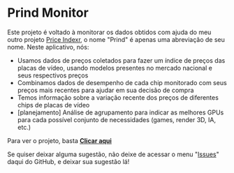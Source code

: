 # Prind Monitor

Este projeto é voltado à monitorar os dados obtidos com ajuda do meu outro projeto [Price Indexr](https://github.com/VFLins/Price_indexr/tree/central), o nome "Prind" é apenas uma abreviação de seu nome. Neste aplicativo, nós:

- Usamos dados de preços coletados para fazer um índice de preços das placas de vídeo, usando modelos presentes no mercado nacional e seus respectivos preços
- Combinamos dados de desempenho de cada chip monitorado com seus preços mais recentes para ajudar em sua decisão de compra
- Temos informação sobre a variação recente dos preços de diferentes chips de placas de vídeo
- [planejamento] Análise de agrupamento para indicar as melhores GPUs para cada possível conjunto de necessidades (games, render 3D, IA, etc.)

Para ver o projeto, basta **[Clicar aqui](https://vflins.github.io/Prind_Monitor)**

Se quiser deixar alguma sugestão, não deixe de acessar o menu "[Issues](https://github.com/VFLins/Prind_Monitor/issues)" daqui do GitHub, e deixar sua sugestão lá!
